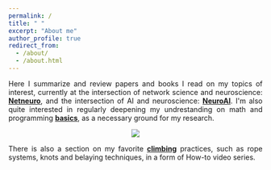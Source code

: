 ```yaml
---
permalink: /
title: " "
excerpt: "About me"
author_profile: true
redirect_from: 
  - /about/
  - /about.html
---
```

<p align="justify"> Here I summarize and review papers and books I read on my topics of interest, currently at the intersection of network science and neuroscience: <a href="https://zahramor.github.io/netneuro/"><b>Netneuro</b></a>, and the intersection of AI and neuroscience: <a href="https://zahramor.github.io/neuroai/"><b>NeuroAI</b></a>. I'm also quite interested in regularly deepening my undrestanding on math and programming <a href="https://zahramor.github.io/basics/"><b>basics</b></a>, as a necessary ground for my research.</p>
<p align="center"><img align="center" src="https://zahramor.github.io/images/intersections.png"></p>
<p align="justify">There is also a section on my favorite <a href="https://zahramor.github.io/climbing/"><b>climbing</b></a> practices, such as rope systems, knots and belaying techniques, in a form of How-to video series.</p>

